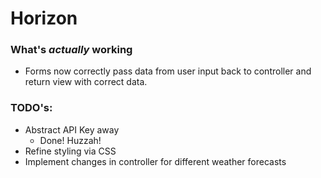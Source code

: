 # Horizon

### What's *actually* working
- Forms now correctly pass data from user input back to controller and return view with correct data.

### TODO's:
- Abstract API Key away
    - Done! Huzzah!
- Refine styling via CSS
- Implement changes in controller for different weather forecasts
